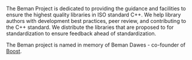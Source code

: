 The Beman Project is dedicated to providing the guidance and facilities to ensure the highest quality libraries in ISO standard C++. We help library authors with development best practices, peer review, and contributing to the C++ standard. We distribute the libraries that are proposed to for standardization to ensure feedback ahead of standardization.

The Beman project is named in memory of Beman Dawes - co-founder of [Boost](https://www.boost.org).


